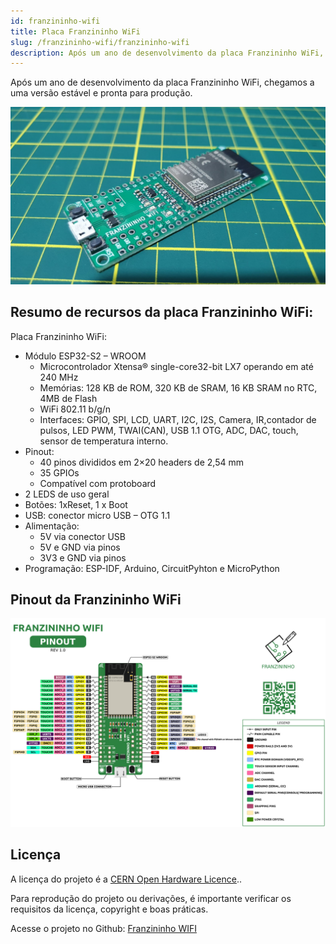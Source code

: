 ```yaml
---
id: franzininho-wifi
title: Placa Franzininho WiFi
slug: /franzininho-wifi/franzininho-wifi
description: Após um ano de desenvolvimento da placa Franzininho WiFi, chegamos a uma versão estável e pronta para produção.
---
```


Após um ano de desenvolvimento da placa Franzininho WiFi, chegamos a uma versão estável e pronta para produção.

![Placa Franzininho WiFi](img/franzininho-wifi-new.jpg)

## Resumo de recursos da placa Franzininho WiFi:

Placa Franzininho WiFi:

-   Módulo ESP32-S2 – WROOM
    -   Microcontrolador Xtensa® single-core32-bit LX7 operando em até 240 MHz
    -   Memórias: 128 KB de ROM, 320 KB de SRAM, 16 KB SRAM no RTC, 4MB de Flash
    -   WiFi 802.11 b/g/n
    -   Interfaces: GPIO, SPI, LCD, UART, I2C, I2S, Camera, IR,contador de pulsos, LED PWM, TWAI(CAN), USB 1.1 OTG, ADC, DAC, touch, sensor de temperatura interno.
-   Pinout:
    -   40 pinos divididos em 2×20 headers de 2,54 mm
    -   35 GPIOs
    -   Compatível com protoboard
-   2 LEDS de uso geral
-   Botões: 1xReset, 1 x Boot
-   USB: conector micro USB – OTG 1.1
-   Alimentação:
    -   5V via conector USB
    -   5V e GND via pinos
    -   3V3 e GND via pinos
-   Programação: ESP-IDF, Arduino, CircuitPyhton e MicroPython

## Pinout da Franzininho WiFi

![Nova Franzininho WiFI: pinout](https://raw.githubusercontent.com/Franzininho/imagens-franzininho/main/franzininho-wifi/pinagem-franzininho-wifi.png)

## Licença

A licença do projeto é a [CERN Open Hardware Licence](https://ohwr.org/project/cernohl/wikis/home)..

Para reprodução do projeto ou derivações, é importante verificar os requisitos da licença, copyright e boas práticas.

Acesse o projeto no Github: [Franzininho WIFI](https://github.com/Franzininho/Franzininho-WiFi-board)